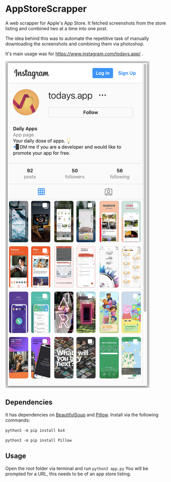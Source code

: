 # AppStoreScrapper

A web scrapper for Apple's App Store. It fetched screenshots from the store listing and combined two at a time into one post. 

The idea behind this was to automate the repetitive task of manually downloading the screenshots and combining them via photoshop.

It's main usage was for https://www.instagram.com/todays.app/ .

![instagram_page](./Resources/instagram_page.png)

## Dependencies
It has dependencies on [BeautifulSoup](https://www.crummy.com/software/BeautifulSoup/bs4/doc/) and [Pillow](https://pillow.readthedocs.io/en/stable/). 
Install via the following commands:

`python3 -m pip install bs4`

`python3 -m pip install Pillow`

## Usage
Open the root folder via terminal and run `python3 app.py` You will be prompted for a URL, this needs to be of an app store listing.
